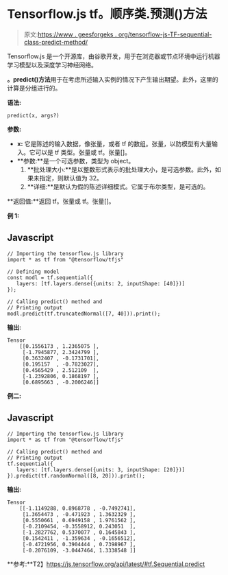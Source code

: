 # Tensorflow.js tf。顺序类.预测()方法

> 原文:[https://www . geesforgeks . org/tensorflow-js-TF-sequential-class-predict-method/](https://www.geeksforgeeks.org/tensorflow-js-tf-sequential-class-predict-method/)

Tensorflow.js 是一个开源库，由谷歌开发，用于在浏览器或节点环境中运行机器学习模型以及深度学习神经网络。

**。predict()方法**用于在考虑所述输入实例的情况下产生输出期望。此外，这里的计算是分组进行的。

**语法:**

```
predict(x, args?)
```

**参数:**

*   **x:** 它是陈述的输入数据，像张量，或者 tf 的数组。张量，以防模型有大量输入。它可以是 tf 类型。张量或 tf。张量[]。
*   **参数:**是一个可选参数，类型为 object。
    1.  **批处理大小:**是以整数形式表示的批处理大小，是可选参数。此外，如果未指定，则默认值为 32。
    2.  **详细:**是默认为假的陈述详细模式。它属于布尔类型，是可选的。

**返回值:**返回 tf。张量或 tf。张量[]。

**例 1:**

## Javascript

```
// Importing the tensorflow.js library
import * as tf from "@tensorflow/tfjs"

// Defining model
const modl = tf.sequential({
   layers: [tf.layers.dense({units: 2, inputShape: [40]})]
});

// Calling predict() method and
// Printing output
modl.predict(tf.truncatedNormal([7, 40])).print();
```

**输出:**

```
Tensor
    [[0.1556173 , 1.2365075 ],
     [-1.7945877, 2.3424799 ],
     [0.3632407 , -0.1731701],
     [0.195157  , -0.7823027],
     [0.4565429 , 2.512109  ],
     [-1.2392806, 0.1868197 ],
     [0.6895663 , -0.2006246]]
```

**例二:**

## Javascript

```
// Importing the tensorflow.js library
import * as tf from "@tensorflow/tfjs"

// Calling predict() method and
// Printing output
tf.sequential({
   layers: [tf.layers.dense({units: 3, inputShape: [20]})]
}).predict(tf.randomNormal([8, 20])).print();
```

**输出:**

```
Tensor
    [[-1.1149288, 0.8968778 , -0.7492741],
     [1.3654473 , -0.471923 , 1.3632329 ],
     [0.5550661 , 0.6949158 , 1.9761562 ],
     [-0.2109454, -0.3558912, 0.243051  ],
     [-1.2827762, 0.5370077 , 0.1645843 ],
     [0.1542411 , -1.359634 , -0.1656512],
     [-0.4721956, 0.3904444 , 0.7398967 ],
     [-0.2076109, -3.0447464, 1.3338548 ]]
```

**参考:**T2】https://js.tensorflow.org/api/latest/#tf.Sequential.predict